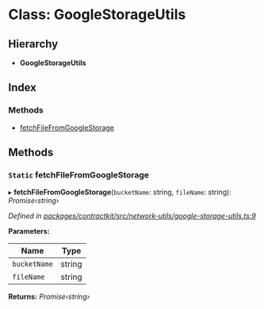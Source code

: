 # Class: GoogleStorageUtils

## Hierarchy

* **GoogleStorageUtils**

## Index

### Methods

* [fetchFileFromGoogleStorage](_contractkit_src_network_utils_google_storage_utils_.googlestorageutils.md#static-fetchfilefromgooglestorage)

## Methods

### `Static` fetchFileFromGoogleStorage

▸ **fetchFileFromGoogleStorage**(`bucketName`: string, `fileName`: string): *Promise‹string›*

*Defined in [packages/contractkit/src/network-utils/google-storage-utils.ts:9](https://github.com/celo-org/celo-monorepo/blob/master/packages/contractkit/src/network-utils/google-storage-utils.ts#L9)*

**Parameters:**

Name | Type |
------ | ------ |
`bucketName` | string |
`fileName` | string |

**Returns:** *Promise‹string›*

